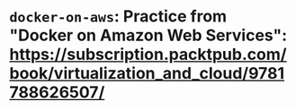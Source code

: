 # `docker-on-aws`: Practice from "Docker on Amazon Web Services": https://subscription.packtpub.com/book/virtualization_and_cloud/9781788626507/
